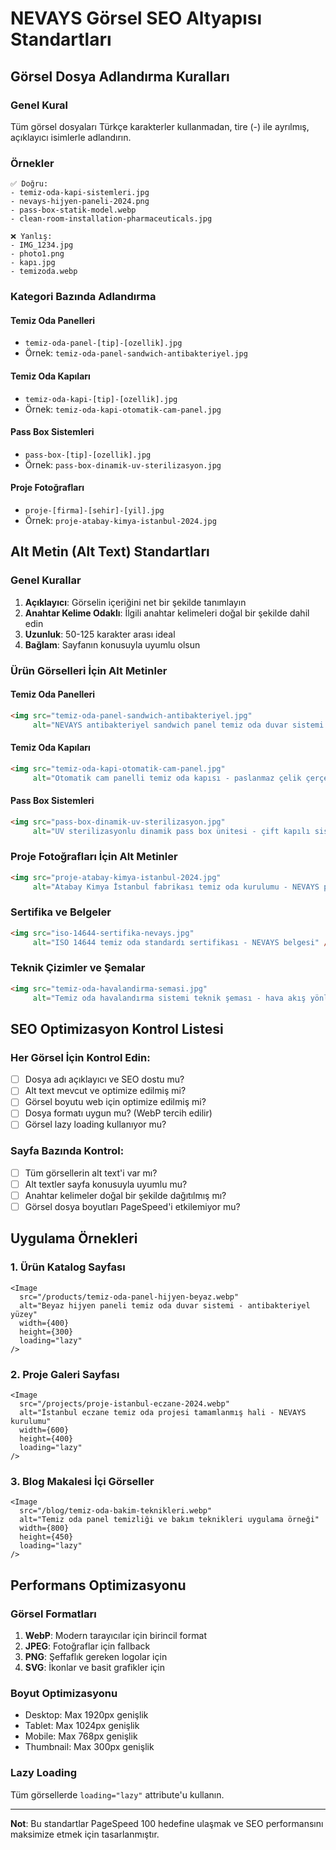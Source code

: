 # NEVAYS Görsel SEO Altyapısı Standartları

## Görsel Dosya Adlandırma Kuralları

### Genel Kural
Tüm görsel dosyaları Türkçe karakterler kullanmadan, tire (-) ile ayrılmış, açıklayıcı isimlerle adlandırın.

### Örnekler
```
✅ Doğru:
- temiz-oda-kapi-sistemleri.jpg
- nevays-hijyen-paneli-2024.png
- pass-box-statik-model.webp
- clean-room-installation-pharmaceuticals.jpg

❌ Yanlış:
- IMG_1234.jpg
- photo1.png
- kapı.jpg
- temizoda.webp
```

### Kategori Bazında Adlandırma

#### Temiz Oda Panelleri
- `temiz-oda-panel-[tip]-[ozellik].jpg`
- Örnek: `temiz-oda-panel-sandwich-antibakteriyel.jpg`

#### Temiz Oda Kapıları
- `temiz-oda-kapi-[tip]-[ozellik].jpg`
- Örnek: `temiz-oda-kapi-otomatik-cam-panel.jpg`

#### Pass Box Sistemleri
- `pass-box-[tip]-[ozellik].jpg`
- Örnek: `pass-box-dinamik-uv-sterilizasyon.jpg`

#### Proje Fotoğrafları
- `proje-[firma]-[sehir]-[yil].jpg`
- Örnek: `proje-atabay-kimya-istanbul-2024.jpg`

## Alt Metin (Alt Text) Standartları

### Genel Kurallar
1. **Açıklayıcı**: Görselin içeriğini net bir şekilde tanımlayın
2. **Anahtar Kelime Odaklı**: İlgili anahtar kelimeleri doğal bir şekilde dahil edin
3. **Uzunluk**: 50-125 karakter arası ideal
4. **Bağlam**: Sayfanın konusuyla uyumlu olsun

### Ürün Görselleri İçin Alt Metinler

#### Temiz Oda Panelleri
```html
<img src="temiz-oda-panel-sandwich-antibakteriyel.jpg" 
     alt="NEVAYS antibakteriyel sandwich panel temiz oda duvar sistemi - beyaz renk" />
```

#### Temiz Oda Kapıları
```html
<img src="temiz-oda-kapi-otomatik-cam-panel.jpg" 
     alt="Otomatik cam panelli temiz oda kapısı - paslanmaz çelik çerçeve" />
```

#### Pass Box Sistemleri
```html
<img src="pass-box-dinamik-uv-sterilizasyon.jpg" 
     alt="UV sterilizasyonlu dinamik pass box ünitesi - çift kapılı sistem" />
```

### Proje Fotoğrafları İçin Alt Metinler
```html
<img src="proje-atabay-kimya-istanbul-2024.jpg" 
     alt="Atabay Kimya İstanbul fabrikası temiz oda kurulumu - NEVAYS projesi 2024" />
```

### Sertifika ve Belgeler
```html
<img src="iso-14644-sertifika-nevays.jpg" 
     alt="ISO 14644 temiz oda standardı sertifikası - NEVAYS belgesi" />
```

### Teknik Çizimler ve Şemalar
```html
<img src="temiz-oda-havalandirma-semasi.jpg" 
     alt="Temiz oda havalandırma sistemi teknik şeması - hava akış yönleri" />
```

## SEO Optimizasyon Kontrol Listesi

### Her Görsel İçin Kontrol Edin:
- [ ] Dosya adı açıklayıcı ve SEO dostu mu?
- [ ] Alt text mevcut ve optimize edilmiş mi?
- [ ] Görsel boyutu web için optimize edilmiş mi?
- [ ] Dosya formatı uygun mu? (WebP tercih edilir)
- [ ] Görsel lazy loading kullanıyor mu?

### Sayfa Bazında Kontrol:
- [ ] Tüm görsellerin alt text'i var mı?
- [ ] Alt textler sayfa konusuyla uyumlu mu?
- [ ] Anahtar kelimeler doğal bir şekilde dağıtılmış mı?
- [ ] Görsel dosya boyutları PageSpeed'i etkilemiyor mu?

## Uygulama Örnekleri

### 1. Ürün Katalog Sayfası
```tsx
<Image
  src="/products/temiz-oda-panel-hijyen-beyaz.webp"
  alt="Beyaz hijyen paneli temiz oda duvar sistemi - antibakteriyel yüzey"
  width={400}
  height={300}
  loading="lazy"
/>
```

### 2. Proje Galeri Sayfası
```tsx
<Image
  src="/projects/proje-istanbul-eczane-2024.webp"
  alt="İstanbul eczane temiz oda projesi tamamlanmış hali - NEVAYS kurulumu"
  width={600}
  height={400}
  loading="lazy"
/>
```

### 3. Blog Makalesi İçi Görseller
```tsx
<Image
  src="/blog/temiz-oda-bakim-teknikleri.webp"
  alt="Temiz oda panel temizliği ve bakım teknikleri uygulama örneği"
  width={800}
  height={450}
  loading="lazy"
/>
```

## Performans Optimizasyonu

### Görsel Formatları
1. **WebP**: Modern tarayıcılar için birincil format
2. **JPEG**: Fotoğraflar için fallback
3. **PNG**: Şeffaflık gereken logolar için
4. **SVG**: İkonlar ve basit grafikler için

### Boyut Optimizasyonu
- Desktop: Max 1920px genişlik
- Tablet: Max 1024px genişlik  
- Mobile: Max 768px genişlik
- Thumbnail: Max 300px genişlik

### Lazy Loading
Tüm görsellerde `loading="lazy"` attribute'u kullanın.

---

**Not**: Bu standartlar PageSpeed 100 hedefine ulaşmak ve SEO performansını maksimize etmek için tasarlanmıştır.